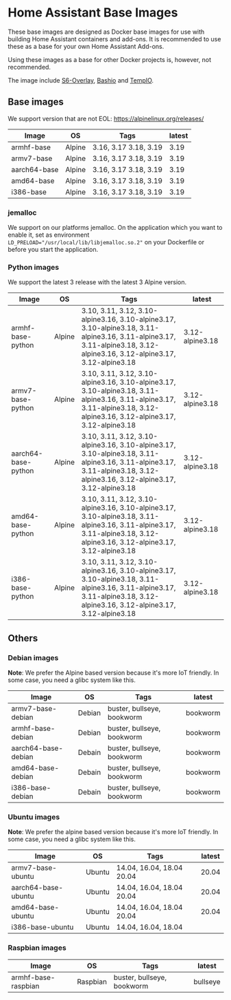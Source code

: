 # Home Assistant Base Images

These base images are designed as Docker base images for use with building Home Assistant containers and add-ons.
It is recommended to use these as a base for your own Home Assistant Add-ons.

Using these images as a base for other Docker projects is, however, not recommended.

The image include [S6-Overlay](https://github.com/just-containers/s6-overlay), [Bashio](https://github.com/hassio-addons/bashio) and [TempIO](https://github.com/home-assistant/tempio).

## Base images

We support version that are not EOL: https://alpinelinux.org/releases/

| Image | OS | Tags | latest |
|-------|----|------|--------|
| armhf-base | Alpine | 3.16, 3.17 3.18, 3.19 | 3.19 |
| armv7-base | Alpine | 3.16, 3.17 3.18, 3.19 | 3.19 |
| aarch64-base | Alpine | 3.16, 3.17 3.18, 3.19 | 3.19 |
| amd64-base | Alpine | 3.16, 3.17 3.18, 3.19 | 3.19 |
| i386-base | Alpine | 3.16, 3.17 3.18, 3.19 | 3.19 |

### jemalloc

We support on our platforms jemalloc. On the application which you want to enable it, set as environment `LD_PRELOAD="/usr/local/lib/libjemalloc.so.2"` on your Dockerfile or before you start the application.

### Python images

We support the latest 3 release with the latest 3 Alpine version.

| Image | OS | Tags | latest |
|-------|----|------|--------|
| armhf-base-python | Alpine | 3.10, 3.11, 3.12, 3.10-alpine3.16, 3.10-alpine3.17, 3.10-alpine3.18, 3.11-alpine3.16, 3.11-alpine3.17, 3.11-alpine3.18, 3.12-alpine3.16, 3.12-alpine3.17, 3.12-alpine3.18 | 3.12-alpine3.18 |
| armv7-base-python | Alpine | 3.10, 3.11, 3.12, 3.10-alpine3.16, 3.10-alpine3.17, 3.10-alpine3.18, 3.11-alpine3.16, 3.11-alpine3.17, 3.11-alpine3.18, 3.12-alpine3.16, 3.12-alpine3.17, 3.12-alpine3.18 | 3.12-alpine3.18 |
| aarch64-base-python | Alpine | 3.10, 3.11, 3.12, 3.10-alpine3.16, 3.10-alpine3.17, 3.10-alpine3.18, 3.11-alpine3.16, 3.11-alpine3.17, 3.11-alpine3.18, 3.12-alpine3.16, 3.12-alpine3.17, 3.12-alpine3.18 | 3.12-alpine3.18 |
| amd64-base-python | Alpine | 3.10, 3.11, 3.12, 3.10-alpine3.16, 3.10-alpine3.17, 3.10-alpine3.18, 3.11-alpine3.16, 3.11-alpine3.17, 3.11-alpine3.18, 3.12-alpine3.16, 3.12-alpine3.17, 3.12-alpine3.18 | 3.12-alpine3.18 |
| i386-base-python | Alpine | 3.10, 3.11, 3.12, 3.10-alpine3.16, 3.10-alpine3.17, 3.10-alpine3.18, 3.11-alpine3.16, 3.11-alpine3.17, 3.11-alpine3.18, 3.12-alpine3.16, 3.12-alpine3.17, 3.12-alpine3.18 | 3.12-alpine3.18 |

## Others

### Debian images

**Note**: We prefer the Alpine based version because it's more IoT friendly. In some case, you need a glibc system like this.

| Image | OS | Tags | latest |
|-------|----|------|--------|
| armv7-base-debian | Debian | buster, bullseye, bookworm | bookworm |
| armhf-base-debian | Debian | buster, bullseye, bookworm | bookworm |
| aarch64-base-debian | Debain | buster, bullseye, bookworm | bookworm |
| amd64-base-debian | Debain | buster, bullseye, bookworm | bookworm |
| i386-base-debian | Debain | buster, bullseye, bookworm | bookworm |

### Ubuntu images

**Note**: We prefer the alpine based version because it's more IoT friendly. In some case, you need a glibc system like this.

| Image | OS | Tags | latest |
|-------|----|------|--------|
| armv7-base-ubuntu | Ubuntu | 14.04, 16.04, 18.04 20.04 | 20.04 |
| aarch64-base-ubuntu | Ubuntu | 14.04, 16.04, 18.04 20.04 | 20.04 |
| amd64-base-ubuntu | Ubuntu | 14.04, 16.04, 18.04 20.04 | 20.04 |
| i386-base-ubuntu | Ubuntu | 14.04, 16.04, 18.04 | |

### Raspbian images

| Image | OS | Tags | latest |
|-------|----|------|--------|
| armhf-base-raspbian | Raspbian | buster, bullseye, bookworm | bullseye |
